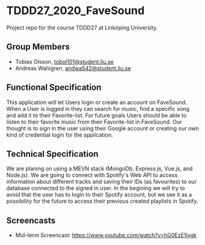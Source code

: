 # TDDD27_2020_FaveSound

Project repo for the course TDDD27 at Linköping University.

## Group Members
* Tobias Olsson, tobol101@student.liu.se
* Andreas Wahlgren, andwa542@student.liu.se

## Functional Specification
This application will let Users login or create an account on FaveSound. When a User is logged in they can search for music, find a specific song and add it to their Favorite-list. 
For future goals Users should be able to listen to their favorite music from their Favorite-list in FaveSound. Our thought is to sign in the user using their Google account or creating our own kind of credential login for the application.

## Technical Specification
We are planing on using a MEVN stack (MongoDb, Express.js, Vue.js, and Node.js). We are going to connect with Spotify's Web API to access information about different tracks and saving their IDs (as favourites) to our database connected to the signed in user. In the begining we will try to avoid that the user has to login to their Spotify account, but we see it as a possibility for the future to access their previous created playlists in Spotify.

## Screencasts

* Mid-term Screencast: https://www.youtube.com/watch?v=hG0EzE1jvgk
